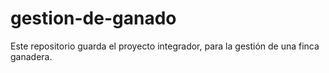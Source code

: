 # gestion-de-ganado
Este repositorio guarda el proyecto integrador, para la gestión de una finca ganadera.
